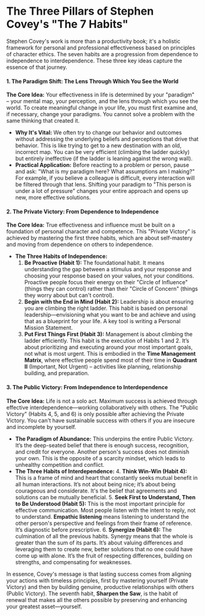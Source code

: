 # The Three Pillars of Stephen Covey's "The 7 Habits"

Stephen Covey's work is more than a productivity book; it's a holistic framework for personal and professional effectiveness based on principles of character ethics. The seven habits are a progression from dependence to independence to interdependence. These three key ideas capture the essence of that journey.

#### 1. The Paradigm Shift: The Lens Through Which You See the World

**The Core Idea:** Your effectiveness in life is determined by your "paradigm" – your mental map, your perception, and the lens through which you see the world. To create meaningful change in your life, you must first examine and, if necessary, change your paradigms. You cannot solve a problem with the same thinking that created it.

*   **Why It's Vital:** We often try to change our behavior and outcomes without addressing the underlying beliefs and perceptions that drive that behavior. This is like trying to get to a new destination with an old, incorrect map. You can be very efficient (climbing the ladder quickly) but entirely ineffective (if the ladder is leaning against the wrong wall).
*   **Practical Application:** Before reacting to a problem or person, pause and ask: "What is my paradigm here? What assumptions am I making?" For example, if you believe a colleague is difficult, every interaction will be filtered through that lens. Shifting your paradigm to "This person is under a lot of pressure" changes your entire approach and opens up new, more effective solutions.

#### 2. The Private Victory: From Dependence to Independence

**The Core Idea:** True effectiveness and influence must be built on a foundation of personal character and competence. This "Private Victory" is achieved by mastering the first three habits, which are about self-mastery and moving from dependence on others to independence.

*   **The Three Habits of Independence:**
    1.  **Be Proactive (Habit 1):** The foundational habit. It means understanding the gap between a stimulus and your response and choosing your response based on your values, not your conditions. Proactive people focus their energy on their "Circle of Influence" (things they can control) rather than their "Circle of Concern" (things they worry about but can't control).
    2.  **Begin with the End in Mind (Habit 2):** Leadership is about ensuring you are climbing the right ladder. This habit is based on personal leadership—envisioning what you want to be and achieve and using that as a blueprint for your life. A key tool is writing a Personal Mission Statement.
    3.  **Put First Things First (Habit 3):** Management is about climbing the ladder efficiently. This habit is the execution of Habits 1 and 2. It’s about prioritizing and executing around your most important goals, not what is most urgent. This is embodied in the **Time Management Matrix**, where effective people spend most of their time in **Quadrant II** (Important, Not Urgent) – activities like planning, relationship building, and preparation.

#### 3. The Public Victory: From Independence to Interdependence

**The Core Idea:** Life is not a solo act. Maximum success is achieved through effective interdependence—working collaboratively with others. The "Public Victory" (Habits 4, 5, and 6) is only possible after achieving the Private Victory. You can't have sustainable success with others if you are insecure and incomplete by yourself.

*   **The Paradigm of Abundance:** This underpins the entire Public Victory. It’s the deep-seated belief that there is enough success, recognition, and credit for everyone. Another person's success does not diminish your own. This is the opposite of a scarcity mindset, which leads to unhealthy competition and conflict.
*   **The Three Habits of Interdependence:**
    4.  **Think Win-Win (Habit 4):** This is a frame of mind and heart that constantly seeks mutual benefit in all human interactions. It’s not about being nice; it’s about being courageous and considerate. It's the belief that agreements and solutions can be mutually beneficial.
    5.  **Seek First to Understand, Then to Be Understood (Habit 5):** This is the most important principle for effective communication. Most people listen with the intent to reply, not to understand. **Empathic listening** means listening to understand the other person's perspective and feelings from their frame of reference. It’s diagnostic before prescriptive.
    6.  **Synergize (Habit 6):** The culmination of all the previous habits. Synergy means that the whole is greater than the sum of its parts. It’s about valuing differences and leveraging them to create new, better solutions that no one could have come up with alone. It’s the fruit of respecting differences, building on strengths, and compensating for weaknesses.

In essence, Covey's message is that lasting success comes from aligning your actions with timeless principles, first by mastering yourself (Private Victory) and then by building genuine, productive relationships with others (Public Victory). The seventh habit, **Sharpen the Saw**, is the habit of renewal that makes all the others possible by preserving and enhancing your greatest asset—yourself.
